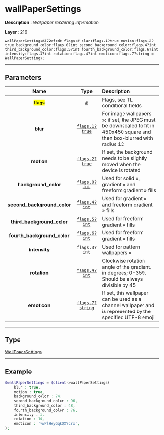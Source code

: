 # wallPaperSettings

**Description** : *Wallpaper rendering information*

**Layer** : 216

```tl
wallPaperSettings#372efcd0 flags:# blur:flags.1?true motion:flags.2?true background_color:flags.0?int second_background_color:flags.4?int third_background_color:flags.5?int fourth_background_color:flags.6?int intensity:flags.3?int rotation:flags.4?int emoticon:flags.7?string = WallPaperSettings;
```

---

## Parameters

| Name | Type | Description |
| :---: | :---: | :--- |
| <mark>flags</mark> | [`#`](type/#) | Flags, see TL conditional fields |
| **blur** | [`flags.1?true`](type/true) | For image wallpapers »: if set, the JPEG must be downscaled to fit in 450x450 square and then box-blurred with radius 12 |
| **motion** | [`flags.2?true`](type/true) | If set, the background needs to be slightly moved when the device is rotated |
| **background_color** | [`flags.0?int`](type/int) | Used for solid », gradient » and freeform gradient » fills |
| **second_background_color** | [`flags.4?int`](type/int) | Used for gradient » and freeform gradient » fills |
| **third_background_color** | [`flags.5?int`](type/int) | Used for freeform gradient » fills |
| **fourth_background_color** | [`flags.6?int`](type/int) | Used for freeform gradient » fills |
| **intensity** | [`flags.3?int`](type/int) | Used for pattern wallpapers » |
| **rotation** | [`flags.4?int`](type/int) | Clockwise rotation angle of the gradient, in degrees; 0-359. Should be always divisible by 45 |
| **emoticon** | [`flags.7?string`](type/string) | If set, this wallpaper can be used as a channel wallpaper and is represented by the specified UTF-8 emoji |

---

## Type

[WallPaperSettings](type/WallPaperSettings)

---

## Example

```php
$wallPaperSettings = $client->wallPaperSettings(
	blur : true,
	motion : true,
	background_color : 74,
	second_background_color : 96,
	third_background_color : 48,
	fourth_background_color : 76,
	intensity : 2,
	rotation : 16,
	emoticon : 'vwPlHeyGqKQXYcrx',
);
```